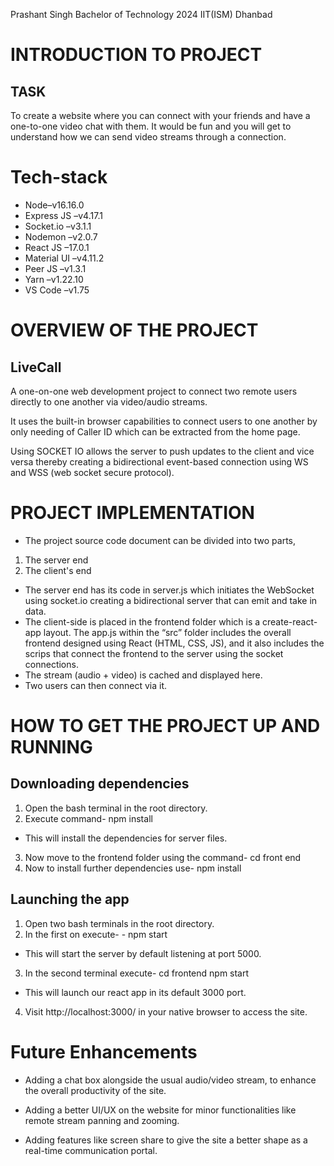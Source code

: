 Prashant Singh
Bachelor of Technology 2024
IIT(ISM) Dhanbad 

# INTRODUCTION TO PROJECT 

## TASK
To create a website where you can connect with your friends and have a one-to-one video chat with them. It would be fun and you will get to understand how we can send video streams through a connection.
  
# Tech-stack

-	Node–v16.16.0
-	Express JS –v4.17.1
-	Socket.io –v3.1.1
-	Nodemon –v2.0.7
-	React JS –17.0.1
-	Material UI –v4.11.2
-	Peer JS –v1.3.1
-	Yarn –v1.22.10
-	VS Code –v1.75

# OVERVIEW OF THE PROJECT

## LiveCall
A one-on-one web development project to connect two remote users directly to one another via video/audio streams.

It uses the built-in browser capabilities to connect users to one another by only needing of Caller ID which can be extracted from the home page.

Using SOCKET IO allows the server to push updates to the client and vice versa thereby creating a bidirectional event-based connection using WS and WSS (web socket secure protocol).


# PROJECT IMPLEMENTATION


- The project source code document can be divided into two parts, 
1. The server end
2. The client's end

- The server end has its code in server.js which initiates the WebSocket using socket.io creating a bidirectional server that can emit and take in data.
- The client-side is placed in the frontend folder which is a create-react-app layout. The app.js within the “src” folder includes the overall frontend designed using React (HTML, CSS, JS), and it also includes the scrips that connect the frontend to the server using the socket connections.
- The stream (audio + video) is cached and displayed here.
- Two users can then connect via it.


# HOW TO GET THE PROJECT UP AND RUNNING

## Downloading dependencies

1. Open the bash terminal in the root directory.
2. Execute command-
        npm install
- This will install the dependencies for server files.
3. Now move to the frontend folder using the command-
        cd front end
4. Now to install further dependencies use-
        npm install 

## Launching the app

1. Open two bash terminals in the root directory.
2. In the first on execute-
             - npm start
- This will start the server by default listening at port 5000.
3. In the second terminal execute-
             cd frontend
             npm start
- This will launch our react app in its default 3000 port.
4. Visit  http://localhost:3000/ in your native browser to access the site.


# Future Enhancements

- Adding a chat box alongside the usual audio/video stream, to enhance the overall productivity of the site.

- Adding a better UI/UX on the website for minor functionalities like remote stream panning and zooming.

- Adding features like screen share to give the site a better shape as a real-time communication portal.

           
